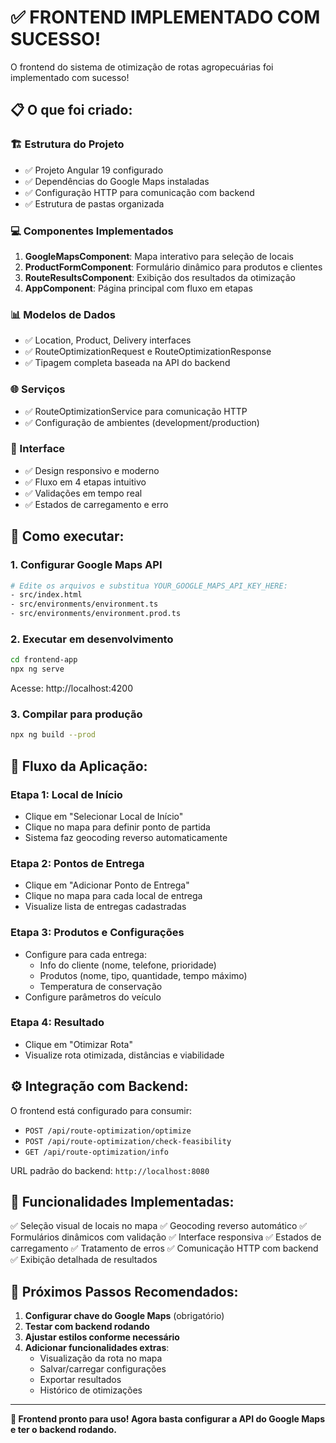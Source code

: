 # ✅ FRONTEND IMPLEMENTADO COM SUCESSO!

O frontend do sistema de otimização de rotas agropecuárias foi implementado com sucesso! 

## 📋 O que foi criado:

### 🏗️ Estrutura do Projeto
- ✅ Projeto Angular 19 configurado
- ✅ Dependências do Google Maps instaladas
- ✅ Configuração HTTP para comunicação com backend
- ✅ Estrutura de pastas organizada

### 💻 Componentes Implementados
1. **GoogleMapsComponent**: Mapa interativo para seleção de locais
2. **ProductFormComponent**: Formulário dinâmico para produtos e clientes
3. **RouteResultsComponent**: Exibição dos resultados da otimização
4. **AppComponent**: Página principal com fluxo em etapas

### 📊 Modelos de Dados
- ✅ Location, Product, Delivery interfaces
- ✅ RouteOptimizationRequest e RouteOptimizationResponse
- ✅ Tipagem completa baseada na API do backend

### 🌐 Serviços
- ✅ RouteOptimizationService para comunicação HTTP
- ✅ Configuração de ambientes (development/production)

### 🎨 Interface
- ✅ Design responsivo e moderno
- ✅ Fluxo em 4 etapas intuitivo
- ✅ Validações em tempo real
- ✅ Estados de carregamento e erro

## 🚀 Como executar:

### 1. Configurar Google Maps API
```bash
# Edite os arquivos e substitua YOUR_GOOGLE_MAPS_API_KEY_HERE:
- src/index.html
- src/environments/environment.ts
- src/environments/environment.prod.ts
```

### 2. Executar em desenvolvimento
```bash
cd frontend-app
npx ng serve
```
Acesse: http://localhost:4200

### 3. Compilar para produção
```bash
npx ng build --prod
```

## 📱 Fluxo da Aplicação:

### Etapa 1: Local de Início
- Clique em "Selecionar Local de Início"
- Clique no mapa para definir ponto de partida
- Sistema faz geocoding reverso automaticamente

### Etapa 2: Pontos de Entrega  
- Clique em "Adicionar Ponto de Entrega"
- Clique no mapa para cada local de entrega
- Visualize lista de entregas cadastradas

### Etapa 3: Produtos e Configurações
- Configure para cada entrega:
  - Info do cliente (nome, telefone, prioridade)
  - Produtos (nome, tipo, quantidade, tempo máximo)
  - Temperatura de conservação
- Configure parâmetros do veículo

### Etapa 4: Resultado
- Clique em "Otimizar Rota"
- Visualize rota otimizada, distâncias e viabilidade

## ⚙️ Integração com Backend:

O frontend está configurado para consumir:
- `POST /api/route-optimization/optimize`
- `POST /api/route-optimization/check-feasibility` 
- `GET /api/route-optimization/info`

URL padrão do backend: `http://localhost:8080`

## 🔧 Funcionalidades Implementadas:

✅ Seleção visual de locais no mapa
✅ Geocoding reverso automático
✅ Formulários dinâmicos com validação
✅ Interface responsiva
✅ Estados de carregamento
✅ Tratamento de erros
✅ Comunicação HTTP com backend
✅ Exibição detalhada de resultados

## 🎯 Próximos Passos Recomendados:

1. **Configurar chave do Google Maps** (obrigatório)
2. **Testar com backend rodando**
3. **Ajustar estilos conforme necessário**
4. **Adicionar funcionalidades extras**:
   - Visualização da rota no mapa
   - Salvar/carregar configurações
   - Exportar resultados
   - Histórico de otimizações

---

**🎉 Frontend pronto para uso! Agora basta configurar a API do Google Maps e ter o backend rodando.**
